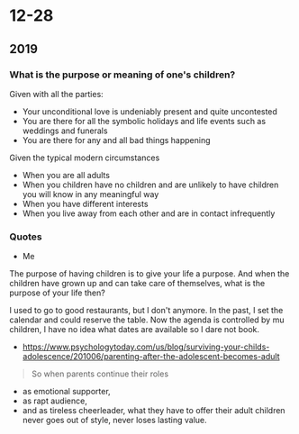 <h1>12-28</h1>

<h2>2019</h2>

### What is the purpose or meaning of one's children?

Given with all the parties:

* Your unconditional love is undeniably present and quite uncontested
* You are there for all the symbolic holidays and life events such as weddings and funerals
* You are there for any and all bad things happening

Given the typical modern circumstances

* When you are all adults
* When you children have no children and are unlikely to have children you will know in any meaningful way
* When you have different interests
* When you live away from each other and are in contact infrequently

### Quotes

* Me

The purpose of having children is to give your life a purpose. And when the children have grown up and can take care of themselves, what is the purpose of your life then?

I used to go to good restaurants, but I don't anymore. In the past, I set the calendar and could reserve the table. Now the agenda is controlled by mu children, I have no idea what dates are available so I dare not book.

* https://www.psychologytoday.com/us/blog/surviving-your-childs-adolescence/201006/parenting-after-the-adolescent-becomes-adult

> So when parents continue their roles 
* as emotional supporter, 
* as rapt audience, 
* and as tireless cheerleader, 
what they have to offer their adult children never goes out of style, never loses lasting value.

